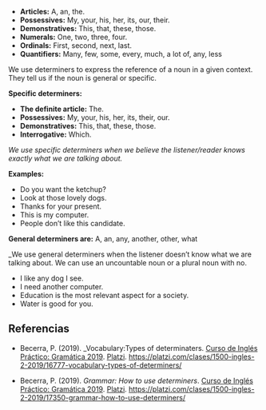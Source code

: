 -   **Articles:** A, an, the.
-   **Possessives:** My, your, his, her, its, our, their.
-   **Demonstratives:** This, that, these, those.
-   **Numerals:** One, two, three, four.
-   **Ordinals:** First, second, next, last.
-   **Quantifiers:** Many, few, some, every, much, a lot of, any, less

We use determiners to express the reference of a noun in a given context. They tell us if the noun is general or specific.

**Specific determiners:**

-   **The definite article:** The.
-   **Possessives:** My, your, his, her, its, their, our.
-   **Demonstratives:** This, that, these, those.
-   **Interrogative:** Which.

_We use specific determiners when we believe the listener/reader knows exactly what we are talking about._

**Examples:**

-   Do you want the ketchup?
-   Look at those lovely dogs.
-   Thanks for your present.
-   This is my computer.
-   People don’t like this candidate.

**General determiners are:** A, an, any, another, other, what

_We use general determiners when the listener doesn’t know what we are talking about. We can use an uncountable noun or a plural noun with no.

-   I like any dog I see.
-   I need another computer.
-   Education is the most relevant aspect for a society.
-   Water is good for you.

## Referencias

- Becerra, P. (2019). _Vocabulary:Types of determinaters. [Curso de Inglés Práctico: Gramática 2019](https://platzi.com/clases/old/ingles-2-2019/). [Platzi](https://platzi.com/home). https://platzi.com/clases/1500-ingles-2-2019/16777-vocabulary-types-of-determiners/

- Becerra, P. (2019). _Grammar: How to use determiners_. [Curso de Inglés Práctico: Gramática 2019](https://platzi.com/clases/old/ingles-2-2019/). [Platzi](https://platzi.com/home). https://platzi.com/clases/1500-ingles-2-2019/17350-grammar-how-to-use-determiners/